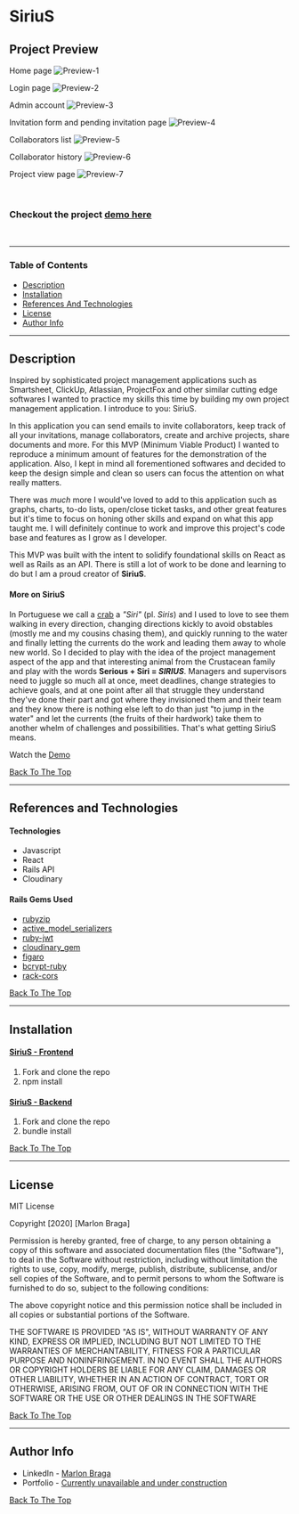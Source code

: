 # SiriuS

## Project Preview 

Home page
![Preview-1](https://res.cloudinary.com/dloh9txdc/image/upload/v1607554430/IssueMeThis-Collages/SiriuS-Collage.001_y1fren.jpg)

Login page
![Preview-2](https://res.cloudinary.com/dloh9txdc/image/upload/v1607554430/IssueMeThis-Collages/SiriuS-Collage.002_kgx4vg.jpg)

Admin account
![Preview-3](https://res.cloudinary.com/dloh9txdc/image/upload/v1607554430/IssueMeThis-Collages/SiriuS-Collage.003_qduipd.jpg)

Invitation form and pending invitation page
![Preview-4](https://res.cloudinary.com/dloh9txdc/image/upload/v1607554430/IssueMeThis-Collages/SiriuS-Collage.006_oe8q8x.jpg)

Collaborators list
![Preview-5](https://res.cloudinary.com/dloh9txdc/image/upload/v1607557280/IssueMeThis-Collages/collage.002_h8381n.jpg)

Collaborator history
![Preview-6](https://res.cloudinary.com/dloh9txdc/image/upload/v1607554430/IssueMeThis-Collages/SiriuS-Collage.004_jwgtgw.jpg)

Project view page
![Preview-7](https://res.cloudinary.com/dloh9txdc/image/upload/v1607557280/IssueMeThis-Collages/collage.001_kgmhzs.jpg)

<br />

### Checkout the project [demo here](needs-to-work-ondemo)

<br />

---

### Table of Contents

- [Description](#description)
- [Installation](#installation)
- [References And Technologies](#references-and-technologies)
- [License](#license)
- [Author Info](#author-info)

---

## Description

Inspired by sophisticated project management applications such as Smartsheet, ClickUp, Atlassian, ProjectFox and other similar cutting edge softwares I wanted to practice my skills this time by building my own project management application. I introduce to you: SiriuS. 

In this application you can send emails to invite collaborators, keep track of all your invitations, manage collaborators, create and archive projects, share documents and more. For this MVP (Minimum Viable Product) I wanted to reproduce a minimum amount of features for the demonstration of the application. Also, I kept in mind all forementioned softwares and decided to keep the design simple and clean so users can focus the attention on what really matters. 

There was _much_ more I would've loved to add to this application such as graphs, charts, to-do lists, open/close ticket tasks, and other great features but it's time to focus on honing other skills and expand on what this app taught me. I will definitely continue to work and improve this project's code base and features as I grow as I developer.

This MVP was built with the intent to solidify foundational skills on React as well as Rails as an API. There is still a lot of work to be done and learning to do but I am a proud creator of __SiriuS__.

#### More on SiriuS

In Portuguese we call a [crab](https://en.wikipedia.org/wiki/Crab) a _"Siri"_ (pl. _Siris_) and I used to love to see them walking in every direction, changing  directions kickly to avoid obstables (mostly me and my cousins chasing them), and quickly running to the water and finally letting the currents do the work and leading them away to whole new world. So I decided to play with the idea of the project management aspect of the app and that interesting animal from the Crustacean family and play with the words __Serious + Siri = _SIRIUS___. Managers and supervisors need to juggle so much all at once, meet deadlines, change strategies to achieve goals, and at one point after all that struggle they understand they've done their part and got where they invisioned them and their team and they know there is nothing else left to do than just "to jump in the water" and let the currents (the fruits of their hardwork) take them to another whelm of challenges and possibilities. That's what getting SiriuS means.

Watch the [Demo](needs-to-work-ondemo)

[Back To The Top](#sirius)

---

## References and Technologies

#### Technologies

- Javascript
- React
- Rails API
- Cloudinary

#### Rails Gems Used

- [rubyzip](https://github.com/rubyzip/rubyzip)
- [active_model_serializers](https://github.com/rails-api/active_model_serializers)
- [ruby-jwt](https://github.com/jwt/ruby-jwt)
- [cloudinary_gem](https://github.com/cloudinary/cloudinary_gem)
- [figaro](https://github.com/laserlemon/figaro)
- [bcrypt-ruby](https://github.com/codahale/bcrypt-ruby)
- [rack-cors](https://github.com/cyu/rack-cors)

[Back To The Top](#sirius)

---

## Installation

#### [SiriuS - Frontend](https://github.com/mrdbrg/SiriuS-frontend)

1. Fork and clone the repo
1. npm install

#### [SiriuS - Backend](https://github.com/mrdbrg/SiriuS-backend)

1. Fork and clone the repo
1. bundle install

[Back To The Top](#sirius)

---

## License

MIT License

Copyright [2020] [Marlon Braga]

Permission is hereby granted, free of charge, to any person obtaining a copy of this software and associated documentation files (the "Software"), to deal in the Software without restriction, including without limitation the rights to use, copy, modify, merge, publish, distribute, sublicense, and/or sell copies of the Software, and to permit persons to whom the Software is furnished to do so, subject to the following conditions:

The above copyright notice and this permission notice shall be included in all copies or substantial portions of the Software.

THE SOFTWARE IS PROVIDED "AS IS", WITHOUT WARRANTY OF ANY KIND, EXPRESS OR IMPLIED, INCLUDING BUT NOT LIMITED TO THE WARRANTIES OF MERCHANTABILITY, FITNESS FOR A PARTICULAR PURPOSE AND NONINFRINGEMENT. IN NO EVENT SHALL THE AUTHORS OR COPYRIGHT HOLDERS BE LIABLE FOR ANY CLAIM, DAMAGES OR OTHER LIABILITY, WHETHER IN AN ACTION OF CONTRACT, TORT OR OTHERWISE, ARISING FROM, OUT OF OR IN CONNECTION WITH THE SOFTWARE OR THE USE OR OTHER DEALINGS IN THE SOFTWARE

[Back To The Top](#sirius)

---

## Author Info

- LinkedIn - [Marlon Braga](https://www.linkedin.com/in/marlon-braga/)
- Portfolio - [Currently unavailable and under construction](https://www.youtube.com/watch?v=oHg5SJYRHA0&ab_channel=cotter548)

[Back To The Top](#sirius)
